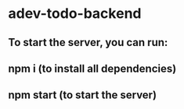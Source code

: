 # adev-todo-backend

## To start the server, you can run:

## npm i (to install all dependencies)

## npm start (to start the server)
